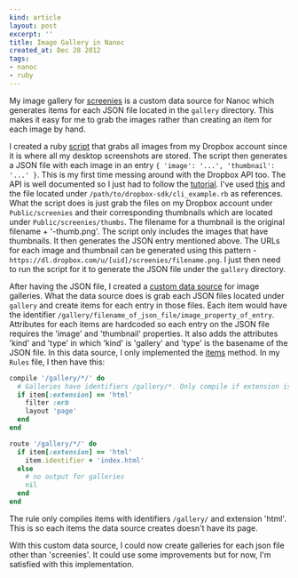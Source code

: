 ```yaml
---
kind: article
layout: post
excerpt: ''
title: Image Gallery in Nanoc
created_at: Dec 28 2012
tags: 
- nanoc
- ruby
---
```

My image gallery for [screenies](/gallery/screenies) is a custom data source for Nanoc which generates items for each JSON file located in the `gallery` directory. This makes it easy for me to grab the images rather than creating an item for each image by hand.

I created a ruby [script](https://github.com/dsdeiz/dsdeiz.github.com/blob/source/scripts/dropbox.rb) that grabs all images from my Dropbox account since it is where all my desktop screenshots are stored. The script then generates a JSON file with each image in an entry `{ 'image': '...', 'thumbnail': '...' }`. This is my first time messing around with the Dropbox API too. The API is well documented so I just had to follow the [tutorial](https://www.dropbox.com/developers/start/setup#ruby). I've used [this](https://www.dropbox.com/static/developers/dropbox-ruby-sdk-1.5.1-docs/) and the file located under `/path/to/dropbox-sdk/cli_example.rb` as references. What the script does is just grab the files on my Dropbox account under `Public/screenies` and their corresponding thumbnails which are located under `Public/screenies/thumbs`. The filename for a thumbnail is the original filename + '-thumb.png'. The script only includes the images that have thumbnails. It then generates the JSON entry mentioned above. The URLs for each image and thumbnail can be generated using this pattern - `https://dl.dropbox.com/u/[uid]/screenies/filename.png`. I just then need to run the script for it to generate the JSON file under the `gallery` directory.

After having the JSON file, I created a [custom data source](https://github.com/dsdeiz/dsdeiz.github.com/blob/source/lib/image_gallery.rb) for image galleries. What the data source does is grab each JSON files located under `gallery` and create items for each entry in those files. Each item would have the identifier `/gallery/filename_of_json_file/image_property_of_entry`. Attributes for each items are hardcoded so each entry on the JSON file requires the 'image' and 'thumbnail' properties. It also adds the attributes 'kind' and 'type' in which 'kind' is 'gallery' and 'type' is the basename of the JSON file. In this data source, I only implemented the [items](http://nanoc.stoneship.org/docs/api/3.4/Nanoc/DataSource.html#items-instance_method) method. In my `Rules` file, I then have this:

~~~ ruby
compile '/gallery/*/' do
  # Galleries have identifiers /gallery/*. Only compile if extension is 'html'.
  if item[:extension] == 'html'
    filter :erb
    layout 'page'
  end
end

route '/gallery/*/' do
  if item[:extension] == 'html'
    item.identifier + 'index.html'
  else
    # no output for galleries
    nil
  end
end
~~~

The rule only compiles items with identifiers `/gallery/` and extension 'html'. This is so each items the data source creates doesn't have its page.

With this custom data source, I could now create galleries for each json file other than 'screenies'. It could use some improvements but for now, I'm satisfied with this implementation.
